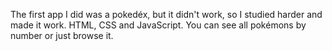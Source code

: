 The first app I did was a pokedéx, but it didn't work, so I studied harder and made it work.
HTML, CSS and JavaScript.
You can see all pokémons by number or just browse it.
